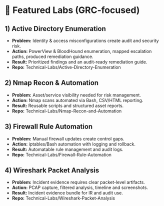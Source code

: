 # 🌟 Featured Labs (GRC-focused)

## 1) Active Directory Enumeration  
- **Problem:** Identity & access misconfigurations create audit and security risk.  
- **Action:** PowerView & BloodHound enumeration, mapped escalation paths, produced remediation guidance.  
- **Result:** Prioritized findings and an audit-ready remediation guide.  
- **Repo:** Technical-Labs/Active-Directory-Enumeration  

## 2) Nmap Recon & Automation  
- **Problem:** Asset/service visibility needed for risk management.  
- **Action:** Nmap scans automated via Bash, CSV/HTML reporting.  
- **Result:** Reusable scripts and structured asset reports.  
- **Repo:** Technical-Labs/Nmap-Recon-and-Automation  

## 3) Firewall Rule Automation  
- **Problem:** Manual firewall updates create control gaps.  
- **Action:** iptables/Bash automation with logging and rollback.  
- **Result:** Automatable rule management and audit logs.  
- **Repo:** Technical-Labs/Firewall-Rule-Automation  

## 4) Wireshark Packet Analysis  
- **Problem:** Incident evidence requires clear packet-level artifacts.  
- **Action:** PCAP capture, filtered analysis, timeline and screenshots.  
- **Result:** Incident evidence bundle for IR and audit use.  
- **Repo:** Technical-Labs/Wireshark-Packet-Analysis  
